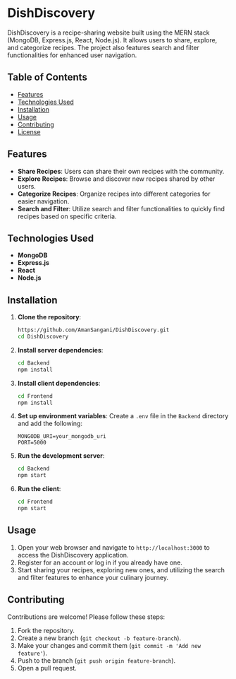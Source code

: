 # DishDiscovery

DishDiscovery is a recipe-sharing website built using the MERN stack (MongoDB, Express.js, React, Node.js). It allows users to share, explore, and categorize recipes. The project also features search and filter functionalities for enhanced user navigation.

## Table of Contents

- [Features](#features)
- [Technologies Used](#technologies-used)
- [Installation](#installation)
- [Usage](#usage)
- [Contributing](#contributing)
- [License](#license)

## Features

- **Share Recipes**: Users can share their own recipes with the community.
- **Explore Recipes**: Browse and discover new recipes shared by other users.
- **Categorize Recipes**: Organize recipes into different categories for easier navigation.
- **Search and Filter**: Utilize search and filter functionalities to quickly find recipes based on specific criteria.

## Technologies Used

- **MongoDB**
- **Express.js**
- **React**
- **Node.js**

## Installation

1. **Clone the repository**:
    ```sh
    https://github.com/AmanSangani/DishDiscovery.git
    cd DishDiscovery
    ```

2. **Install server dependencies**:
    ```sh
    cd Backend
    npm install
    ```

3. **Install client dependencies**:
    ```sh
    cd Frontend
    npm install
    ```

4. **Set up environment variables**: Create a `.env` file in the `Backend` directory and add the following:
    ```plaintext
    MONGODB_URI=your_mongodb_uri
    PORT=5000
    ```

5. **Run the development server**:
    ```sh
    cd Backend
    npm start
    ```

6. **Run the client**:
    ```sh
    cd Frontend
    npm start
    ```

## Usage

1. Open your web browser and navigate to `http://localhost:3000` to access the DishDiscovery application.
2. Register for an account or log in if you already have one.
3. Start sharing your recipes, exploring new ones, and utilizing the search and filter features to enhance your culinary journey.

## Contributing

Contributions are welcome! Please follow these steps:

1. Fork the repository.
2. Create a new branch (`git checkout -b feature-branch`).
3. Make your changes and commit them (`git commit -m 'Add new feature'`).
4. Push to the branch (`git push origin feature-branch`).
5. Open a pull request.

